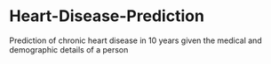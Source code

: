 # Heart-Disease-Prediction
Prediction of chronic heart disease in 10 years given the medical and demographic details of a person
